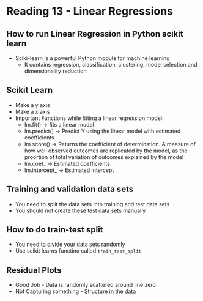 # Reading 13 - Linear Regressions
## How to run Linear Regression in Python scikit learn
* Sciki-learn is a powerful Python module for machine learning
  * It contains regression, classification, clustering, model selection and dimensionality reduction

## Scikit Learn
* Make a y axis
* Make a x axis
* Important Functions while fitting a linear regression model:
  * lm.fit() -> fits a linear model
  * lm.predict() -> Predict Y using the linear model with estimated coefficients
  * lm.score() -> Returns the coefficient of determination. A measure of how well observed outcomes are replicated by the model, as the proortion of total variation of outcomes explained by the model
  * lm.coef_ -> Estimated coefficients
  * lm.intercept_ -> Estimated intercept

## Training and validation data sets
* You need to split the data sets into training and test data sets
* You should not create these test data sets manually

## How to do train-test split
* You need to divide your data sets randomly
* Use scikit learns functino called `train_test_split`

## Residual Plots
* Good Job - Data is randomly scattered around line zero
* Not Capturing something - Structure in the data
